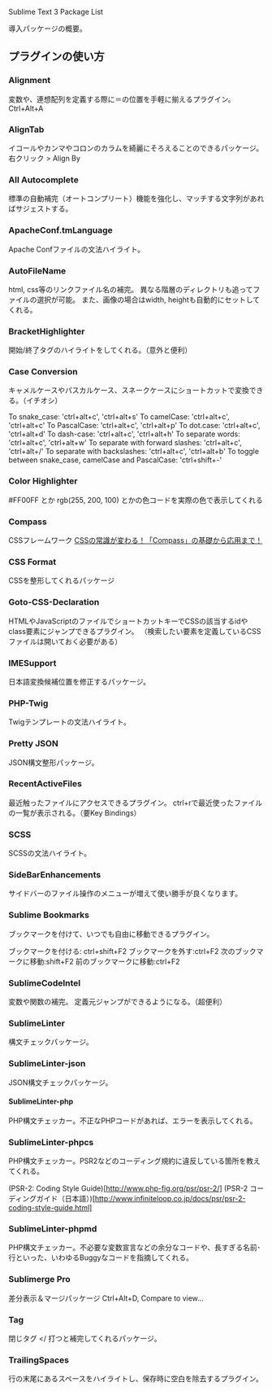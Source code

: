 Sublime Text 3 Package List

導入パッケージの概要。

## プラグインの使い方

### Alignment

変数や、連想配列を定義する際に＝の位置を手軽に揃えるプラグイン。
Ctrl+Alt+A

### AlignTab

イコールやカンマやコロンのカラムを綺麗にそろえることのできるパッケージ。
右クリック > Align By

### All Autocomplete

標準の自動補完（オートコンプリート）機能を強化し、マッチする文字列があればサジェストする。

### ApacheConf.tmLanguage

Apache Confファイルの文法ハイライト。

### AutoFileName

html, css等のリンクファイル名の補完。
異なる階層のディレクトリも追ってファイルの選択が可能。
また、画像の場合はwidth, heightも自動的にセットしてくれる。

### BracketHighlighter

開始/終了タグのハイライトをしてくれる。（意外と便利）

### Case Conversion

キャメルケースやパスカルケース、スネークケースにショートカットで変換できる。（イチオシ）

To snake_case: 'ctrl+alt+c', 'ctrl+alt+s'
To camelCase: 'ctrl+alt+c', 'ctrl+alt+c'
To PascalCase: 'ctrl+alt+c', 'ctrl+alt+p'
To dot.case: 'ctrl+alt+c', 'ctrl+alt+d'
To dash-case: 'ctrl+alt+c', 'ctrl+alt+h'
To separate words: 'ctrl+alt+c', 'ctrl+alt+w'
To separate with forward slashes: 'ctrl+alt+c', 'ctrl+alt+/'
To separate with backslashes: 'ctrl+alt+c', 'ctrl+alt+b'
To toggle between snake_case, camelCase and PascalCase: 'ctrl+shift+-'

### Color Highlighter

#FF00FF とか rgb(255, 200, 100) とかの色コードを実際の色で表示してくれる

### Compass

CSSフレームワーク
[CSSの常識が変わる！「Compass」の基礎から応用まで！](http://liginc.co.jp/designer/archives/11623)

### CSS Format

CSSを整形してくれるパッケージ

### Goto-CSS-Declaration

HTMLやJavaScriptのファイルでショートカットキーでCSSの該当するidやclass要素にジャンプできるプラグイン。
（検索したい要素を定義しているCSSファイルは開いておく必要がある）

### IMESupport

日本語変換候補位置を修正するパッケージ。

### PHP-Twig

Twigテンプレートの文法ハイライト。

### Pretty JSON

JSON構文整形パッケージ。

### RecentActiveFiles

最近触ったファイルにアクセスできるプラグイン。
ctrl+rで最近使ったファイルの一覧が表示される。（要Key Bindings）

### SCSS

SCSSの文法ハイライト。

### SideBarEnhancements

サイドバーのファイル操作のメニューが増えて使い勝手が良くなります。

### Sublime Bookmarks

ブックマークを付けて、いつでも自由に移動できるプラグイン。

ブックマークを付ける: ctrl+shift+F2
ブックマークを外す:ctrl+F2
次のブックマークに移動:shift+F2
前のブックマークに移動:ctrl+F2

### SublimeCodeIntel

変数や関数の補完。
定義元ジャンプができるようになる。（超便利）

### SublimeLinter

構文チェックパッケージ。

### SublimeLinter-json

JSON構文チェックパッケージ。

#### SublimeLinter-php

PHP構文チェッカー。不正なPHPコードがあれば、エラーを表示してくれる。

### SublimeLinter-phpcs

PHP構文チェッカー。PSR2などのコーディング規約に違反している箇所を教えてくれる。

(PSR-2: Coding Style Guide)[http://www.php-fig.org/psr/psr-2/]
(PSR-2 コーディングガイド（日本語）)[http://www.infiniteloop.co.jp/docs/psr/psr-2-coding-style-guide.html]

### SublimeLinter-phpmd

PHP構文チェッカー。不必要な変数宣言などの余分なコードや、長すぎる名前･行といった、いわゆるBuggyなコードを指摘してくれる。

### Sublimerge Pro

差分表示＆マージパッケージ
Ctrl+Alt+D, Compare to view...

### Tag

閉じタグ </ 打つと補完してくれるパッケージ。

### TrailingSpaces

行の末尾にあるスペースをハイライトし、保存時に空白を除去するプラグイン。
